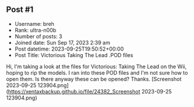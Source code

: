 ## Post #1
- Username: breh
- Rank: ultra-n00b
- Number of posts: 3
- Joined date: Sun Sep 17, 2023 2:39 am
- Post datetime: 2023-09-25T19:50:52+00:00
- Post Title: Victorious Taking The Lead .POD files

Hi, I'm taking a look at the files for Victorious: Taking The Lead on the Wii, hoping to rip the models.
I ran into these POD files and I'm not sure how to open them.
Is there anyway these can be opened? Thanks.
[Screenshot 2023-09-25 123904.png](https://xentaxbackup.github.io/file/24382_Screenshot 2023-09-25 123904.png)
